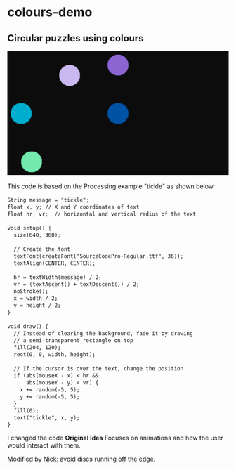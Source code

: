 # colours-demo

## Circular puzzles using colours

![screen grab](https://github.com/Tat1/colours-demo/blob/master/Screen%20Shot%202017-11-30%20at%2014.28.42.png)

This code is based on the Processing example "tickle" as shown below 
```
String message = "tickle";
float x, y; // X and Y coordinates of text
float hr, vr;  // horizontal and vertical radius of the text

void setup() {
  size(640, 360);
  
  // Create the font
  textFont(createFont("SourceCodePro-Regular.ttf", 36));
  textAlign(CENTER, CENTER);
  
  hr = textWidth(message) / 2;
  vr = (textAscent() + textDescent()) / 2;
  noStroke();
  x = width / 2;
  y = height / 2;
}

void draw() {
  // Instead of clearing the background, fade it by drawing
  // a semi-transparent rectangle on top
  fill(204, 120);
  rect(0, 0, width, height);
  
  // If the cursor is over the text, change the position
  if (abs(mouseX - x) < hr &&
      abs(mouseY - y) < vr) {
    x += random(-5, 5);
    y += random(-5, 5);
  }
  fill(0);
  text("tickle", x, y);
}
```

I changed the code
**Original Idea** Focuses on animations and how the user would interact with them. 


Modified by [Nick](https://github.com/cassiel): avoid discs running off the edge.


